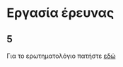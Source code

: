 # Εργασία έρευνας

## 5
Για το ερωτηματολόγιο πατήστε [εδώ](https://docs.google.com/forms/d/e/1FAIpQLScrd947ISjo4315zcHonIUmaI1t2vsiOeGeOmrq1MzNrLDUOg/viewform?usp=sf_link)
